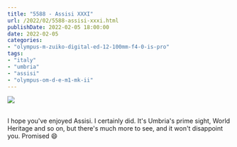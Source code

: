 ```yaml
---
title: "5588 - Assisi XXXI"
url: /2022/02/5588-assisi-xxxi.html
publishDate: 2022-02-05 18:00:00
date: 2022-02-05
categories:
- "olympus-m-zuiko-digital-ed-12-100mm-f4-0-is-pro"
tags:
- "italy"
- "umbria"
- "assisi"
- "olympus-om-d-e-m1-mk-ii"
---
```

<div class="container">
<div class="center"><a target="_blank" href="https://d25zfm9zpd7gm5.cloudfront.net/1200x1200/2019/20190903_143459_lr.jpg"><img class="webfeedsFeaturedVisual" src="https://d25zfm9zpd7gm5.cloudfront.net/0600x0600/2019/20190903_143459_lr.jpg" /></a></div>
</div>
<br />

I hope you've enjoyed Assisi. I certainly did. It's Umbria's
prime sight, World Heritage and so on, but there's much more
to see, and it won't disappoint you. Promised :smile:
